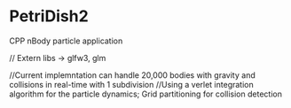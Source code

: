 # PetriDish2
CPP nBody particle application

// Extern libs -> glfw3, glm

//Current implemntation can handle 20,000 bodies with gravity and collisions in real-time with 1 subdivision
//Using a verlet integration algorithm for the particle dynamics; Grid partitioning for collision detection
